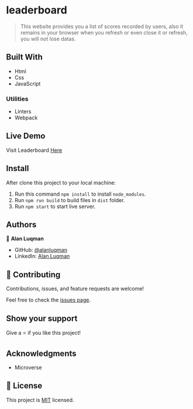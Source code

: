 # leaderboard
> This website provides you a list of scores recorded by users, also it remains in your browser when you refresh or even close it or refresh, you will not lose datas.


## Built With

- Html
- Css
- JavaScript
### Utilities
- Linters
- Webpack

## Live Demo

Visit Leaderboard [Here](https://alanluqman.github.io/leaderboard/)

## Install
After clone this project to your local machine:
1. Run this command `npm install` to install `node_modules`.
2. Run `npm run build` to build files in `dist` folder.
3. Run `npm start` to start live server.


## Authors

👤 **Alan Luqman**

- GitHub: [@alanluqman](https://github.com/alanluqman)
- LinkedIn: [Alan Luqman](https://linkedin.com/in/alan-luqman-61623b17a)


## 🤝 Contributing

Contributions, issues, and feature requests are welcome!

Feel free to check the [issues page](../../issues/).

## Show your support

Give a ⭐️ if you like this project!

## Acknowledgments

- Microverse

## 📝 License

This project is [MIT](./MIT.md) licensed.
